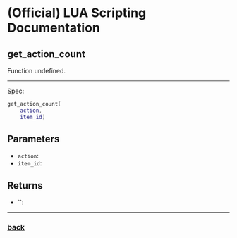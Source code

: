 
# (Official) LUA Scripting Documentation

## get_action_count

Function undefined.

___

Spec:

```lua
get_action_count(
	action,
	item_id)
```

## Parameters

- `action`: 
- `item_id`: 

## Returns

- ``: 

___

### [back](../getters)
